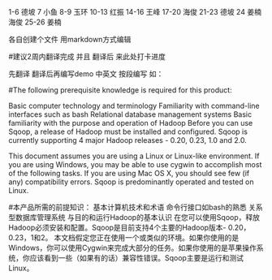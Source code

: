 1-6    德坡
7      小鱼
8-9    玉环
10-13  红振
14-16  王峰
17-20  海俊
21-23  德坡
24     姜楠 海俊
25-26  姜楠


各自创建个文件 用markdown方式编辑

#建议2周内翻译完成 并且 翻译后 来此处打卡进度

先翻译 翻译后再编写demo
中英文 按段编写
如：

#The following prerequisite knowledge is required for this product:

Basic computer technology and terminology
Familiarity with command-line interfaces such as bash
Relational database management systems
Basic familiarity with the purpose and operation of Hadoop
Before you can use Sqoop, a release of Hadoop must be installed and configured. Sqoop is currently supporting 4 major Hadoop releases - 0.20, 0.23, 1.0 and 2.0.

This document assumes you are using a Linux or Linux-like environment. If you are using Windows, you may be able to use cygwin to accomplish most of the following tasks. If you are using Mac OS X, you should see few (if any) compatibility errors. Sqoop is predominantly operated and tested on Linux.


#本产品所需的前提知识：
基本计算机技术和术语
命令行接口如bash的熟悉
关系型数据库管理系统
与目的和运行Hadoop的基本认识
在您可以使用Sqoop，释放Hadoop必须安装和配置。Sqoop是目前支持4个主要的Hadoop版本- 0.20，0.23，1和2。
本文档假定您正在使用一个或类似的环境。如果你使用的是Windows，你可以使用Cygwin来完成大部分的任务。如果你使用的是苹果操作系统，你应该看到一些（如果有的话）兼容性错误。Sqoop主要是运行和测试Linux。
